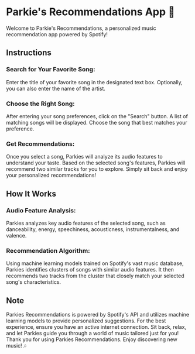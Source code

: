 # Parkie's Recommendations App 🐶

Welcome to Parkie's Recommendations, a personalized music recommendation app powered by Spotify!

## Instructions

### Search for Your Favorite Song:
Enter the title of your favorite song in the designated text box.
Optionally, you can also enter the name of the artist.
### Choose the Right Song:
After entering your song preferences, click on the "Search" button.
A list of matching songs will be displayed. Choose the song that best matches your preference.
### Get Recommendations:
Once you select a song, Parkies will analyze its audio features to understand your taste.
Based on the selected song's features, Parkies will recommend two similar tracks for you to explore.
Simply sit back and enjoy your personalized recommendations!

## How It Works

### Audio Feature Analysis:
Parkies analyzes key audio features of the selected song, such as danceability, energy, speechiness, acousticness, instrumentalness, and valence.
### Recommendation Algorithm:
Using machine learning models trained on Spotify's vast music database, Parkies identifies clusters of songs with similar audio features.
It then recommends two tracks from the cluster that closely match your selected song's characteristics.

## Note

Parkies Recommendations is powered by Spotify's API and utilizes machine learning models to provide personalized suggestions.
For the best experience, ensure you have an active internet connection.
Sit back, relax, and let Parkies guide you through a world of music tailored just for you!
Thank you for using Parkies Recommendations. Enjoy discovering new music! 🎶
